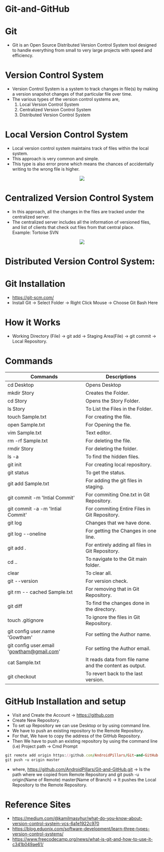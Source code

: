 # Git-and-GitHub

# Git

- Git is an Open Source Distributed Version Control System tool designed to handle everything from small to very large projects 
with speed and efficiency.

# Version Control System

- Version Control System is a system to track changes in file(s) by making a version snapshot changes of that particular file over time.
- The various types of the version control systems are,
  1. Local Version Control System
  2. Centralized Version Control System
  3. Distributed Version Control System

# Local Version Control System

- Local version control system maintains track of files within the local system.
- This approach is very common and simple.
- This type is also error prone which means the chances of accidentally writing to the wrong file is higher.

<p align="center">
 <img src="https://user-images.githubusercontent.com/48873155/77502263-60601400-6e80-11ea-97a6-ce034c75a82e.png"/>
</p>

# Centralized Version Control System

- In this approach, all the changes in the files are tracked under the centralized server.
- The centralized server includes all the information of versioned files, and list of clients that check out files from that central place.  
Example: Tortoise SVN

<p align="center">
 <img src="https://user-images.githubusercontent.com/48873155/77503128-e67d5a00-6e82-11ea-8bd7-48be2c3c6b94.png"/>
</p>

# Distributed Version Control System:

# Git Installation

- https://git-scm.com/
- Install Git -> Select Folder -> Right Click Mouse -> Choose Git Bash Here

# How it Works

- Working Directory (File) -> git add -> Staging Area(File) -> git commit -> Local Repository.

# Commands

| Commands	 | Descriptions |
| --------	 | ------------ |
| cd Desktop |	Opens Desktop |
| mkdir Story	| Creates the Folder. |
| cd Story | Opens the Story Folder. |
| ls Story | To List the Files in the Folder. |
| touch Sample.txt	| For creating the file. |
| open Sample.txt	| For Opening the fle. |
| vim Sample.txt	| Text editor. |
| rm -rf Sample.txt	| For deleting the file. |
| rmdir Story	| For deleting the folder. |
| ls -a	| To find the hidden files. |
| git init	| For creating local repository. |
| git status	| To get the status. |
| git add Sample.txt	| For adding the git files in staging. |
| git commit -m 'Intial Commit'	| For commiting One.txt in Git Repository. |
| git commit -a -m 'Intial Commit'	| For commiting Entire Files in Git Repository. |
| git log	| Changes that we have done. |
| git log --oneline	| For getting the Changes in one line. |
| git add .	| For entirely adding all files in Git Repository. |
| cd ..	| To navigate to the Git main folder. |
| clear |	To clear all. |
| git --version	| For version check. |
| git rm -- cached Sample.txt	| For removing that in Git Repository. |
| git diff	| To find the changes done in the directory. |
| touch .gitignore	| To ignore the files in Git Repository. |
| git config user.name 'Gowtham'	| For setting the Author name. |
| git config user.email 'gowtham@gmail.com'	| For setting the Author email. |
| cat Sample.txt	| It reads data from file name and the content as output. |
| git checkout	| To revert back to the last version. |

# GitHub Installation and setup

- Visit and Create the Account -> https://github.com
- Create New Repository.
- To set up Repository we can use Desktop or by using command line.
- We have to push an existing repository to the Remote Repository.
- For that, We have to copy the address of the GitHub Repository.
- Then We have to push an existing repository by using the command line (i.e) Project path -> Cmd Prompt
```ruby
git remote add origin https://github.com/AndroidPillars/Git-and-GitHub.git
git push -u origin master
```
- where, https://github.com/AndroidPillars/Git-and-GitHub.git -> Is the path where we copied from Remote Repository and git push -u origin(Name of Remote) master(Name of Branch) -> It pushes the Local Repository to the Remote Repository.

# Reference Sites

- https://medium.com/@kamilmasyhur/what-do-you-know-about-version-control-system-vcs-6a1e1922c970
- https://blog.eduonix.com/software-development/learn-three-types-version-control-systems/
- https://www.freecodecamp.org/news/what-is-git-and-how-to-use-it-c341b049ae61/
